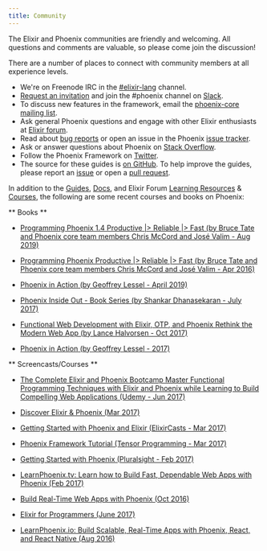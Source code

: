 ```yaml
---
title: Community
---
```


The Elixir and Phoenix communities are friendly and welcoming. All questions and comments are valuable, so please come join the discussion!

There are a number of places to connect with community members at all experience levels.

* We're on Freenode IRC in the [\#elixir-lang](http://webchat.freenode.net/?channels=elixir-lang) channel.
* [Request an invitation](https://elixir-slackin.herokuapp.com/) and join the #phoenix channel on [Slack](https://elixir-lang.slack.com).
* To discuss new features in the framework, email the [phoenix-core mailing list](http://groups.google.com/group/phoenix-core).
* Ask general Phoenix questions and engage with other Elixir enthusiasts at [Elixir forum](https://elixirforum.com/).
* Read about [bug reports](https://github.com/phoenixframework/phoenix/blob/master/CONTRIBUTING.md#bug-reports) or open an issue in the Phoenix [issue tracker](https://github.com/phoenixframework/phoenix/issues).
* Ask or answer questions about Phoenix on [Stack Overflow](http://stackoverflow.com/questions/tagged/phoenix-framework).
* Follow the Phoenix Framework on [Twitter](https://twitter.com/elixirphoenix).
* The source for these guides is [on GitHub](https://github.com/phoenixframework/phoenix_guides). To help improve the guides, please report an [issue](https://github.com/phoenixframework/phoenix_guides/issues) or open a [pull request](https://github.com/phoenixframework/phoenix_guides/pulls).

In addition to the [Guides](https://hexdocs.pm/phoenix/overview.html), [Docs](https://hexdocs.pm/phoenix/Phoenix.html), and Elixir Forum [Learning Resources](https://elixirforum.com/c/learning-resources) & [Courses](https://elixirforum.com/c/learning-resources/courses), the following are some recent courses and books on Phoenix:


** Books **

* [Programming Phoenix 1.4 Productive |> Reliable |> Fast (by Bruce Tate and Phoenix core team members Chris McCord and José Valim - Aug 2019)](https://pragprog.com/book/phoenix14/programming-phoenix-1-4)

* [Programming Phoenix Productive |> Reliable |> Fast (by Bruce Tate and Phoenix core team members Chris McCord and José Valim - Apr 2016)](https://pragprog.com/book/phoenix/programming-phoenix)

* [Phoenix in Action (by Geoffrey Lessel - April 2019)](https://www.manning.com/books/phoenix-in-action)

* [Phoenix Inside Out - Book Series (by Shankar Dhanasekaran - July 2017)](https://shankardevy.com/phoenix-book/)

* [Functional Web Development with Elixir, OTP, and Phoenix Rethink the Modern Web App (by Lance Halvorsen - Oct 2017)](https://pragprog.com/book/lhelph/functional-web-development-with-elixir-otp-and-phoenix)

* [Phoenix in Action (by Geoffrey Lessel - 2017)](https://manning.com/books/phoenix-in-action)

** Screencasts/Courses **

* [The Complete Elixir and Phoenix Bootcamp Master Functional Programming Techniques with Elixir and Phoenix while Learning to Build Compelling Web Applications (Udemy - Jun 2017)](https://www.udemy.com/the-complete-elixir-and-phoenix-bootcamp-and-tutorial/)

* [Discover Elixir & Phoenix (Mar 2017)](https://www.ludu.co/course/discover-elixir-phoenix)

* [Getting Started with Phoenix and Elixir (ElixirCasts - Mar 2017)](https://www.youtube.com/watch?v=THUG8J3xSYw&list=PLtTtLKRL6UYGxOHToRYnXBynon5plZ7Jd)

* [Phoenix Framework Tutorial (Tensor Programming - Mar 2017)](https://www.youtube.com/watch?v=irDC1nWKhZ8&index=6&list=PLJbE2Yu2zumAgKjSPyFtvYjP5LqgzafQq)

* [Getting Started with Phoenix (Pluralsight - Feb 2017)](https://www.pluralsight.com/courses/phoenix-getting-started)

* [LearnPhoenix.tv: Learn how to Build Fast, Dependable Web Apps with Phoenix (Feb 2017)](https://www.learnphoenix.tv/)

* [Build Real-Time Web Apps with Phoenix (Oct 2016)](https://pragprog.com/screencast/v-bhphnx/build-real-time-web-apps-with-phoenix)

* [Elixir for Programmers (June 2017)](https://codestool.coding-gnome.com/courses/elixir-for-programmers)

* [LearnPhoenix.io: Build Scalable, Real-Time Apps with Phoenix, React, and React Native (Aug 2016)](https://www.learnphoenix.io/)

